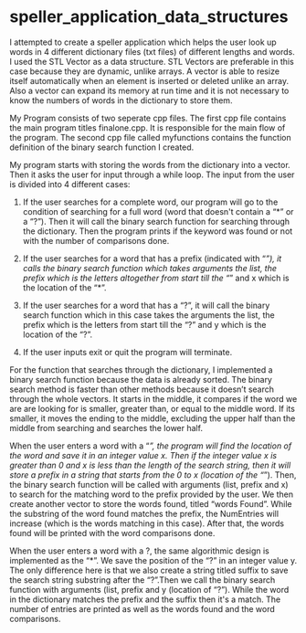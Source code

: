 # speller_application_data_structures
I attempted to create a speller application which helps the user look up words in 4 different dictionary files (txt files) of different lengths and words. I used the STL Vector as a data structure. STL Vectors are preferable in this case because they are dynamic, unlike arrays. A vector is able to resize itself automatically
when an element is inserted or deleted unlike an array. Also a vector can expand its memory at run time and it is not necessary to know the numbers of words in the dictionary to store them.

My Program consists of two seperate cpp files. The first cpp file contains the main program titles finalone.cpp. It is responsible for the main flow of the program. The second cpp file called myfunctions contains the function definition of the binary search function I created.

My program starts with storing the words from the dictionary into a vector. Then it asks the user for input through a while loop. The input from the user is divided into 4 different cases:

1. If the user searches for a complete word, our program will go to the condition of
searching for a full word (word that doesn't contain a “*” or a “?”). Then it will call the
binary search function for searching through the dictionary. Then the program prints if
the keyword was found or not with the number of comparisons done.

2. If the user searches for a word that has a prefix (indicated with “*”), it calls the binary
search function which takes arguments the list, the prefix which is the letters altogether
from start till the “*” and x which is the location of the “*”.

3. If the user searches for a word that has a “?”, it will call the binary search function which
in this case takes the arguments the list, the prefix which is the letters from start till the
“?” and y which is the location of the “?”.

4. If the user inputs exit or quit the program will terminate.

For the function that searches through the dictionary, I implemented a binary search function
because the data is already sorted. The binary search method is faster than other methods because it
doesn’t search through the whole vectors. It starts in the middle, it compares if the word we are are
looking for is smaller, greater than, or equal to the middle word. If its smaller, it moves the ending to the
middle, excluding the upper half than the middle from searching and searches the lower half.

When the user enters a word with a “*”, the program will find the location of the word and save it in an
integer value x. Then if the integer value x is greater than 0 and x is less than the length of the search
string, then it will store a prefix in a string that starts from the 0 to x (location of the “*”). Then, the
binary search function will be called with arguments (list, prefix and x) to search for the matching word to
the prefix provided by the user. We then create another vector to store the words found, titled “words
Found”. While the substring of the word found matches the prefix, the NumEntries will increase (which is
the words matching in this case). After that, the words found will be printed with the word comparisons
done.

When the user enters a word with a ?, the same algorithmic design is implemented as the “*”. We save the
position of the “?” in an integer value y. The only difference here is that we also create a string titled
suffix to save the search string substring after the “?”.Then we call the binary search function with
arguments (list, prefix and y (location of “?”). While the word in the dictionary matches the prefix and the
suffix then it's a match. The number of entries are printed as well as the words found and the word
comparisons.
